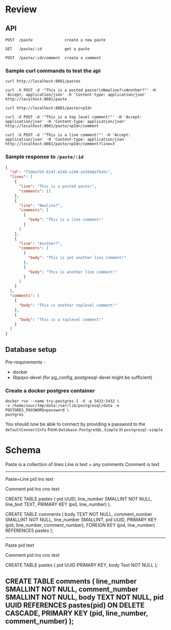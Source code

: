 # Review

## API

```
POST  /paste              create a new paste

GET   /paste/:id          get a paste

POST  /paste/:id/comment  create a comment
```

### Sample curl commands to test the api

```
curl http://localhost:8081/pastes

curl -X POST -d '"This is a posted paste!\nNewline?\nAnother?"' -H 'Accept: application/json' -H 'Content-type: application/json' http://localhost:8081/paste 

curl http://localhost:8081/paste/<pId>

curl -X POST -d '"This is a top level comment!"' -H 'Accept: application/json' -H 'Content-type: application/json' http://localhost:8081/paste/<pId>/comment

curl -X POST -d '"This is a line comment!"' -H 'Accept: application/json' -H 'Content-type: application/json' http://localhost:8081/paste/<pId>/comment?line=3

```

### Sample response to `/paste/:id`
```json
{
  "id": "f2dee7b5-624f-4248-a190-a1584daf9a5c",
  "lines": [
    {
      "line": "This is a posted paste!",
      "comments": []
    },
    {
      "line": "Newline?",
      "comments": [
        {
          "body": "This is a line comment!"
        }
      ]
    },
    {
      "line": "Another?",
      "comments": [
        {
          "body": "This is yet another line comment!"
        },
        {
          "body": "This is another line comment!"
        }
      ]
    }
  ],
  "comments": [
    {
      "body": "This is another toplevel comment!"
    },
    {
      "body": "This is a toplevel comment!"
    }
  ]
}
```

## Database setup

Pre-requirements -
  - docker
  - libpqxx-devel (for pg_config, postgresql-devel might be sufficient)

### Create a docker postgres container
```
docker run --name try-postgres-1 -d -p 5432:5432 \
-v /home/sour/tmp/data:/var/lib/postgresql/data -e POSTGRES_PASSWORD=password \
postgres

```

You should now be able to connect by providing a password to the
`defaultConnectInfo` from `Database.PostgreSQL.Simple` in `postgresql-simple`


# Schema
Paste is a collection of lines
Line is text + any comments
Comment is text

--------

Paste+Line
pid
lno
text

Comment
pid
lno
cno
text

CREATE TABLE pastes (
  pid UUID,
  line_number SMALLINT NOT NULL,
  line_text TEXT,
  PRIMARY KEY (pid, line_number)
);

CREATE TABLE comments (
  body TEXT NOT NULL,
  comment_number SMALLINT NOT NULL,
  line_number SMALLINT,
  pid UUID,
  PRIMARY KEY (pid, line_number, comment_number),
  FOREIGN KEY (pid, line_number) REFERENCES pastes
);

---------

Paste
pid
text

Comment
pid
lno
cno
text

CREATE TABLE pastes (
  pid UUID PRIMARY KEY,
  body Text NOT NULL
);

CREATE TABLE comments (
  line_number SMALLINT NOT NULL,
  comment_number SMALLINT NOT NULL,
  body TEXT NOT NULL,
  pid UUID REFERENCES pastes(pid) ON DELETE CASCADE,
  PRIMARY KEY (pid, line_number, comment_number)
);
--------

